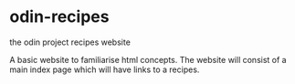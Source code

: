 # odin-recipes
the odin project recipes website

A basic website to familiarise html concepts. The website will consist of a main index page which will have links to a recipes.